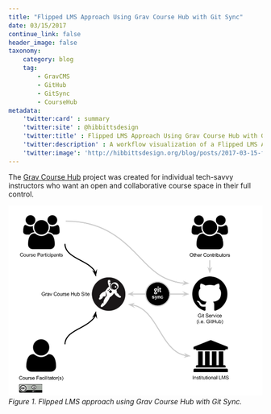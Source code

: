 ```yaml
---
title: "Flipped LMS Approach Using Grav Course Hub with Git Sync"
date: 03/15/2017
continue_link: false
header_image: false
taxonomy:
    category: blog
    tag:
        - GravCMS
        - GitHub
        - GitSync
        - CourseHub
metadata:
    'twitter:card' : summary
    'twitter:site' : @hibbittsdesign
    'twitter:title' : Flipped LMS Approach Using Grav Course Hub with Git Sync Visualization
    'twitter:description' : A workflow visualization of a Flipped LMS Approach Using Grav Course Hub with Git Sync
    'twitter:image': 'http://hibbittsdesign.org/blog/posts/2017-03-15-flipped-lms-approach-using-grav-course-hub-with-git-sync-visualization/flipped-lms-approach-using-grav-course-hub-with-git-sync.png'
---
```


The [Grav Course Hub](https://github.com/hibbitts-design/grav-skeleton-course-hub) project was created for individual tech-savvy instructors who want an open and collaborative course space in their full control.

![Flipped LMS Approach Using Grav Course Hub with Git Sync](flipped-lms-approach-using-grav-course-hub-with-git-sync.png)  
_Figure 1. Flipped LMS approach using Grav Course Hub with Git Sync._
